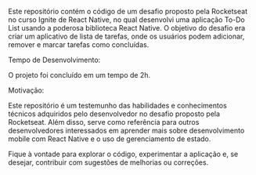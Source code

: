 Este repositório contém o código de um desafio proposto pela Rocketseat no curso Ignite de React Native, no qual desenvolvi uma aplicação To-Do List usando a poderosa biblioteca React Native. O objetivo do desafio era criar um aplicativo de lista de tarefas, onde os usuários podem adicionar, remover e marcar tarefas como concluídas.

Tempo de Desenvolvimento:

O projeto foi concluído em um tempo de 2h.

Motivação:

Este repositório é um testemunho das habilidades e conhecimentos técnicos adquiridos pelo desenvolvedor no desafio proposto pela Rocketseat. Além disso, serve como referência para outros desenvolvedores interessados em aprender mais sobre desenvolvimento mobile com React Native e o uso de gerenciamento de estado.

Fique à vontade para explorar o código, experimentar a aplicação e, se desejar, contribuir com sugestões de melhorias ou correções.
